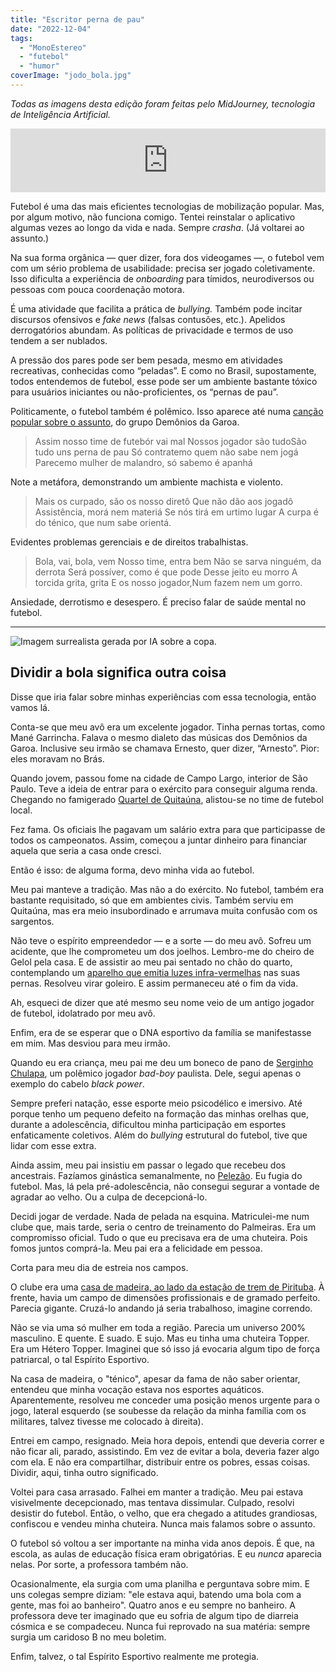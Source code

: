 ```yaml
---
title: "Escritor perna de pau"
date: "2022-12-04"
tags: 
  - "MonoEstereo"
  - "futebol"
  - "humor"
coverImage: "jodo_bola.jpg"
---
```


_Todas as imagens desta edição foram feitas pelo MidJourney, tecnologia de Inteligência Artificial._

<iframe src="https://anchor.fm/monoestereo/embed/episodes/Escritor-perna-de-pau-e1rltr4" height="102px" width="100%" frameborder="0" scrolling="no"></iframe>

Futebol é uma das mais eficientes tecnologias de mobilização popular. Mas, por algum motivo, não funciona comigo. Tentei reinstalar o aplicativo algumas vezes ao longo da vida e nada. Sempre _crasha_. (Já voltarei ao assunto.)

Na sua forma orgânica — quer dizer, fora dos videogames —, o futebol vem com um sério problema de usabilidade: precisa ser jogado coletivamente. Isso dificulta a experiência de _onboarding_ para tímidos, neurodiversos ou pessoas com pouca coordenação motora.

É uma atividade que facilita a prática de _bullying._ Também pode incitar discursos ofensivos e _fake news_ (falsas contusões, etc.). Apelidos derrogatórios abundam. As políticas de privacidade e termos de uso tendem a ser nublados.

A pressão dos pares pode ser bem pesada, mesmo em atividades recreativas, conhecidas como “peladas”. E como no Brasil, supostamente, todos entendemos de futebol, esse pode ser um ambiente bastante tóxico para usuários iniciantes ou não-proficientes, os “pernas de pau”.

Politicamente, o futebol também é polêmico. Isso aparece até numa [canção popular sobre o assunto](https://www.youtube.com/watch?v=QE48P6VK_6s), do grupo Demônios da Garoa.

> Assim nosso time de futebór vai mal Nossos jogador são tudoSão tudo uns perna de pau Só contratemo quem não sabe nem jogá Parecemo mulher de malandro, só sabemo é apanhá

Note a metáfora, demonstrando um ambiente machista e violento.

> Mais os curpado, são os nosso diretô Que não dão aos jogadô Assistência, morá nem materiá Se nós tirá em urtimo lugar A curpa é do ténico, que num sabe orientá.

Evidentes problemas gerenciais e de direitos trabalhistas.

> Bola, vai, bola, vem Nosso time, entra bem Não se sarva ninguém, da derrota Será possíver, como é que pode Desse jeito eu morro A torcida grita, grita E os nosso jogador,Num fazem nem um gorro.

Ansiedade, derrotismo e desespero. É preciso falar de saúde mental no futebol.

* * *

![Imagem surrealista gerada por IA sobre a copa.](https://eduf.me/wp-content/uploads/2022/12/jodo_cup.webp)

## Dividir a bola significa outra coisa

Disse que iria falar sobre minhas experiências com essa tecnologia, então vamos lá.

Conta-se que meu avô era um excelente jogador. Tinha pernas tortas, como Mané Garrincha. Falava o mesmo dialeto das músicas dos Demônios da Garoa. Inclusive seu irmão se chamava Ernesto, quer dizer, “Arnesto”. Pior: eles moravam no Brás.

Quando jovem, passou fome na cidade de Campo Largo, interior de São Paulo. Teve a ideia de entrar para o exército para conseguir alguma renda. Chegando no famigerado [Quartel de Quitaúna](http://memorialdaresistenciasp.org.br/lugares/quartel-de-quitauna/), alistou-se no time de futebol local.

Fez fama. Os oficiais lhe pagavam um salário extra para que participasse de todos os campeonatos. Assim, começou a juntar dinheiro para financiar aquela que seria a casa onde cresci.

Então é isso: de alguma forma, devo minha vida ao futebol.

Meu pai manteve a tradição. Mas não a do exército. No futebol, também era bastante requisitado, só que em ambientes civis. Também serviu em Quitaúna, mas era meio insubordinado e arrumava muita confusão com os sargentos.

Não teve o espírito empreendedor — e a sorte — do meu avô. Sofreu um acidente, que lhe comprometeu um dos joelhos. Lembro-me do cheiro de Gelol pela casa. E de assistir ao meu pai sentado no chão do quarto, contemplando um [aparelho que emitia luzes infra-vermelhas](http://a2.vnda.com.br/600x600/ortoponto/2015/07/27/infra-infravermelho-portatil-cirurgica-brasil-4042.jpg?1456840335.4932) nas suas pernas. Resolveu virar goleiro. E assim permaneceu até o fim da vida.

Ah, esqueci de dizer que até mesmo seu nome veio de um antigo jogador de futebol, idolatrado por meu avô.

Enfim, era de se esperar que o DNA esportivo da família se manifestasse em mim. Mas desviou para meu irmão.

Quando eu era criança, meu pai me deu um boneco de pano de [Serginho Chulapa](https://pt.wikipedia.org/wiki/Serginho_Chulapa), um polêmico jogador _bad-boy_ paulista. Dele, segui apenas o exemplo do cabelo _black power_.

Sempre preferi natação, esse esporte meio psicodélico e imersivo. Até porque tenho um pequeno defeito na formação das minhas orelhas que, durante a adolescência, dificultou minha participação em esportes enfaticamente coletivos. Além do _bullying_ estrutural do futebol, tive que lidar com esse extra.

Ainda assim, meu pai insistiu em passar o legado que recebeu dos ancestrais. Fazíamos ginástica semanalmente, no [Pelezão](https://www.capital.sp.gov.br/noticia/ferias-clube-pelezao-e-opcao-de-lazer-na-lapa). Eu fugia do futebol. Mas, lá pela pré-adolescência, não consegui segurar a vontade de agradar ao velho. Ou a culpa de decepcioná-lo.

Decidi jogar de verdade. Nada de pelada na esquina. Matriculei-me num clube que, mais tarde, seria o centro de treinamento do Palmeiras. Era um compromisso oficial. Tudo o que eu precisava era de uma chuteira. Pois fomos juntos comprá-la. Meu pai era a felicidade em pessoa.

Corta para meu dia de estreia nos campos.

O clube era uma [casa de madeira, ao lado da estação de trem de Pirituba](https://www.pirituba.net/campodosengenheiros/). À frente, havia um campo de dimensões profissionais e de gramado perfeito. Parecia gigante. Cruzá-lo andando já seria trabalhoso, imagine correndo.

Não se via uma só mulher em toda a região. Parecia um universo 200% masculino. E quente. E suado. E sujo. Mas eu tinha uma chuteira Topper. Era um Hétero Topper. Imaginei que só isso já evocaria algum tipo de força patriarcal, o tal Espírito Esportivo.

Na casa de madeira, o "ténico", apesar da fama de não saber orientar, entendeu que minha vocação estava nos esportes aquáticos. Aparentemente, resolveu me conceder uma posição menos urgente para o jogo, lateral esquerdo (se soubesse da relação da minha família com os militares, talvez tivesse me colocado à direita).

Entrei em campo, resignado. Meia hora depois, entendi que deveria correr e não ficar ali, parado, assistindo. Em vez de evitar a bola, deveria fazer algo com ela. E não era compartilhar, distribuir entre os pobres, essas coisas. Dividir, aqui, tinha outro significado.

Voltei para casa arrasado. Falhei em manter a tradição. Meu pai estava visivelmente decepcionado, mas tentava dissimular. Culpado, resolvi desistir do futebol. Então, o velho, que era chegado a atitudes grandiosas, confiscou e vendeu minha chuteira. Nunca mais falamos sobre o assunto.

O futebol só voltou a ser importante na minha vida anos depois. É que, na escola, as aulas de educação física eram obrigatórias. E eu _nunca_ aparecia nelas. Por sorte, a professora também não.

Ocasionalmente, ela surgia com uma planilha e perguntava sobre mim. E uns colegas sempre diziam: "ele estava aqui, batendo uma bola com a gente, mas foi ao banheiro". Quatro anos e eu sempre no banheiro. A professora deve ter imaginado que eu sofria de algum tipo de diarreia cósmica e se compadeceu. Nunca fui reprovado na sua matéria: sempre surgia um caridoso B no meu boletim.

Enfim, talvez, o tal Espírito Esportivo realmente me protegia.
